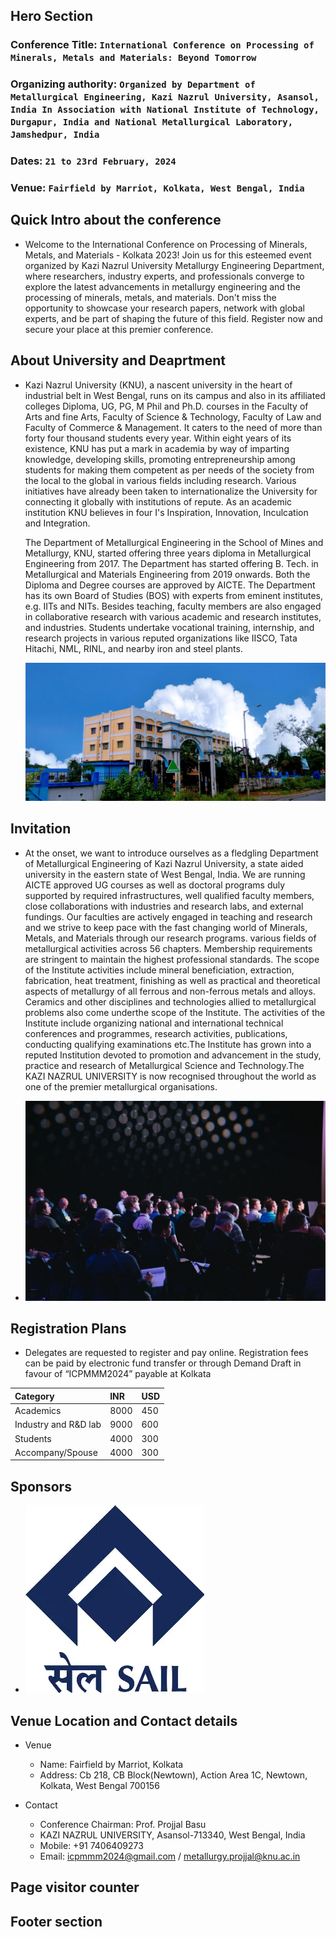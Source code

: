 ## Hero Section

### Conference Title: `International Conference on Processing of Minerals, Metals and Materials: Beyond Tomorrow`

### Organizing authority: `Organized by Department of Metallurgical Engineering, Kazi Nazrul University, Asansol, India In Association with National Institute of Technology, Durgapur, India and National Metallurgical Laboratory, Jamshedpur, India`

### Dates: `21 to 23rd February, 2024`

### Venue: `Fairfield by Marriot, Kolkata, West Bengal, India`

## Quick Intro about the conference

- Welcome to the International Conference on Processing of Minerals, Metals, and Materials - Kolkata 2023! Join us for this esteemed event organized by Kazi Nazrul University Metallurgy Engineering Department, where researchers, industry experts, and professionals converge to explore the latest advancements in metallurgy engineering and the processing of minerals, metals, and materials. Don't miss the opportunity to showcase your research papers, network with global experts, and be part of shaping the future of this field. Register now and secure your place at this premier conference.

## About University and Deaprtment

- Kazi Nazrul University (KNU), a nascent university in the heart of industrial belt in West Bengal, runs on
  its campus and also in its affiliated colleges Diploma, UG, PG, M Phil and Ph.D. courses in the Faculty of
  Arts and fine Arts, Faculty of Science & Technology, Faculty of Law and Faculty of Commerce &
  Management. It caters to the need of more than forty four thousand students every year. Within eight years
  of its existence, KNU has put a mark in academia by way of imparting knowledge, developing skills,
  promoting entrepreneurship among students for making them competent as per needs of the society from
  the local to the global in various fields including research. Various initiatives have already been taken to
  internationalize the University for connecting it globally with institutions of repute. As an academic
  institution KNU believes in four I's Inspiration, Innovation, Inculcation and Integration.

  The Department of Metallurgical Engineering in the School of Mines and Metallurgy, KNU, started offering
  three years diploma in Metallurgical Engineering from 2017. The Department has started offering B. Tech.
  in Metallurgical and Materials Engineering from 2019 onwards. Both the Diploma and Degree courses are
  approved by AICTE. The Department has its own Board of Studies (BOS) with experts from eminent
  institutes, e.g. IITs and NITs. Besides teaching, faculty members are also engaged in collaborative research
  with various academic and research institutes, and industries. Students undertake vocational training,
  internship, and research projects in various reputed organizations like IISCO, Tata Hitachi, NML, RINL,
  and nearby iron and steel plants.

  ![Kazi Nazrul University](./assets/img/knu.webp)

## Invitation

- At the onset, we want
  to introduce ourselves
  as a fledgling
  Department of
  Metallurgical
  Engineering of Kazi
  Nazrul University, a
  state aided university
  in the eastern state of
  West Bengal, India. We
  are running AICTE
  approved UG courses
  as well as doctoral
  programs duly
  supported by required
  infrastructures, well
  qualified faculty
  members, close
  collaborations with
  industries and research
  labs, and external
  fundings. Our faculties
  are actively engaged in
  teaching and research
  and we strive to keep
  pace with the fast
  changing world of
  Minerals, Metals, and
  Materials through our
  research programs. various
  fields of metallurgical
  activities across 56 chapters.
  Membership requirements
  are stringent to maintain
  the highest
  professional
  standards. The
  scope of the Institute
  activities include mineral
  beneficiation, extraction,
  fabrication, heat treatment,
  finishing as well as
  practical and theoretical
  aspects of metallurgy of all
  ferrous and non-ferrous
  metals and alloys.
  Ceramics and other
  disciplines and
  technologies allied to
  metallurgical problems
  also come underthe scope
  of the Institute.
  The activities of the Institute
  include organizing national
  and international technical
  conferences and
  programmes, research
  activities, publications,
  conducting qualifying
  examinations etc.The
  Institute has grown into a
  reputed Institution devoted
  to promotion and
  advancement in the study,
  practice and research of
  Metallurgical Science and
  Technology.The KAZI
  NAZRUL UNIVERSITY is
  now recognised throughout
  the world as one of the
  premier metallurgical
  organisations.

- ![Invitation](./assets/img/invitation.webp)

## Registration Plans

- Delegates are requested to register and pay online. Registration fees
  can be paid by electronic fund transfer or through Demand Draft in
  favour of “ICPMMM2024” payable at Kolkata

| Category             | INR  | USD |
| :------------------- | :--- | :-- |
| Academics            | 8000 | 450 |
| Industry and R&D lab | 9000 | 600 |
| Students             | 4000 | 300 |
| Accompany/Spouse     | 4000 | 300 |

## Sponsors

- ![Sail Logo](./assets/img/sail_logo.webp)

## Venue Location and Contact details

- Venue

  - Name: Fairfield by Marriot, Kolkata
  - Address: Cb 218, CB Block(Newtown), Action Area 1C, Newtown, Kolkata, West Bengal 700156

- Contact
  - Conference Chairman: Prof. Projjal Basu
  - KAZI NAZRUL UNIVERSITY,
    Asansol-713340, West Bengal,
    India
  - Mobile: +91 7406409273
  - Email: icpmmm2024@gmail.com /
    metallurgy.projjal@knu.ac.in

## Page visitor counter

## Footer section
